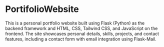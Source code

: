 # PortifolioWebsite
This is a personal portfolio website built using Flask (Python) as the backend framework and HTML, CSS, Tailwind CSS, and JavaScript on the frontend. The site showcases personal details, skills, projects, and contact features, including a contact form with email integration using Flask-Mail.
